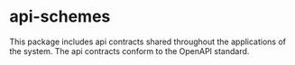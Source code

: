 # api-schemes

This package includes api contracts shared throughout the applications of the system. The api contracts conform to the OpenAPI standard.